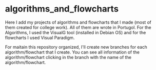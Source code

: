 # algorithms_and_flowcharts
Here I add my projects of algorithms and flowcharts that I made (most of them created for college work). All of them are wrote in Portugol. For the Algorithms, I used the VisualG tool (installed in Debian OS) and for the flowcharts I used Visual Paradigm.

For maitain this repository organized, I'll create new branches for each algorithm/flowchart that I create. You can see all information of the algorithm/flowchart clicking in the branch with the name of the algorithm/flowchart.
